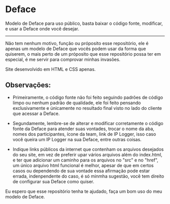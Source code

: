 # Deface

Modelo de Deface para uso público, basta baixar o código fonte, modificar, e usar a Deface onde você desejar.

---

Não tem nenhum motivo, função ou próposito esse repositório, ele é apenas um modelo de Deface que vocês podem usar da forma que quiserem, o mais perto de um próposito que esse repositório possa ter em especial, é me servir para comprovar minhas invasões.

Site desenvolvido em HTML e CSS apenas.

## Observações:

- Primeiramente, o código fonte não foi feito seguindo padrões de código limpo ou nenhum padrão de qualidade, ele foi feito pensando exclusivamente e únicamente no resultado final visto no lado do cliente que acessar a Deface.

- Segundamente, lembre-se de alterar e modificar corretamente o código fonte da Deface para atender suas vontades, trocar o nome da aba, nomes dos participantes, ícone da team, link de IP Logger, isso caso você queira um IP Logger na sua Deface, entre outras coisas.

- Indique links públicos da internet que contenham os arquivos desejados do seu site, em vez de preferir upar vários arquivos além do index.html, e ter que adicionar um caminho para os arquivos no "src" e no "href", um único arquivo html funcional é melhor, apesar de que em certos casos ou dependendo de sua vontade essa afirmação pode estar errada, indenpendente do caso, é só minmha sugestão, você tem direito de configurar sua Deface como quiser.

Eu espero que esse repositório tenha te ajudado, faça um bom uso do meu modelo de Deface.
